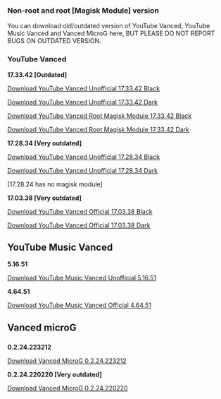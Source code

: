 
### Non-root and root [Magisk Module] version

You can download old/outdated version of YouTube Vanced, YouTube Music Vanced and Vanced MicroG here, BUT PLEASE DO NOT REPORT BUGS ON OUTDATED VERSION.

### YouTube Vanced

**17.33.42 [Outdated]**

[Download YouTube Vanced Unofficial 17.33.42 Black](https://github.com/cuynu/ytvanced/releases/download/17.33.42/YouTube.Vanced_17.33.42_Black_Universal.apk)

[Download YouTube Vanced Unofficial 17.33.42 Dark](https://github.com/cuynu/ytvanced/releases/download/17.33.42/YouTube.Vanced_17.33.42_Dark_Universal.apk)

[Download YouTube Vanced Root Magisk Module 17.33.42 Black](https://github.com/cuynu/ytvanced/releases/download/17.33.42/YouTube.Vanced_17.33.42_Black_Root_MagiskModules.zip)

[Download YouTube Vanced Root Magisk Module 17.33.42 Dark](https://github.com/cuynu/ytvanced/releases/download/17.33.42/YouTube.Vanced_17.33.42_Black_Root_MagiskModules.zip)

**17.28.34 [Very outdated]**

[Download YouTube Vanced Unofficial 17.28.34 Black](https://github.com/cuynu/ytvanced/releases/download/17.28.34/YouTube_Vanced_17.28.34_Black_Universal.apk)

[Download YouTube Vanced Unofficial 17.28.34 Dark](https://github.com/cuynu/ytvanced/releases/download/17.28.34/YouTube_Vanced_17.28.34_Dark_Universal.apk)

[17.28.24 has no magisk module]

**17.03.38 [Very outdated]**

[Download YouTube Vanced Official 17.03.38 Black](https://github.com/cuynu/ytvanced/releases/download/17.03.38/YouTube.Vanced_17.03.38_Black.apk)

[Download YouTube Vanced Official 17.03.38 Dark](https://github.com/cuynu/ytvanced/releases/download/17.03.38/YouTube_Vanced_17.03.38_Dark.apk)

## YouTube Music Vanced

**5.16.51**

[Download YouTube Music Vanced Unofficial 5.16.51](https://github.com/cuynu/ytvanced/releases/download/17.28.34/YouTube_Music_5.16.51_Universal.apk)

**4.64.51**

[Download YouTube Music Vanced Official 4.64.51](https://github.com/cuynu/ytvanced/releases/download/17.03.38/YouTube_Music_v4.64.51.apk)

## Vanced microG 

### 
**0.2.24.223212**

[Download Vanced MicroG 0.2.24.223212](https://github.com/cuynu/ytvanced/releases/download/17.03.38/Vanced.microG_0.2.25.223212.apk)

**0.2.24.220220 [Very outdated]**

[Download Vanced MicroG 0.2.24.220220](https://github.com/cuynu/ytvanced/releases/download/17.03.38/Vanced.microG_0.2.24.220220.apk)
